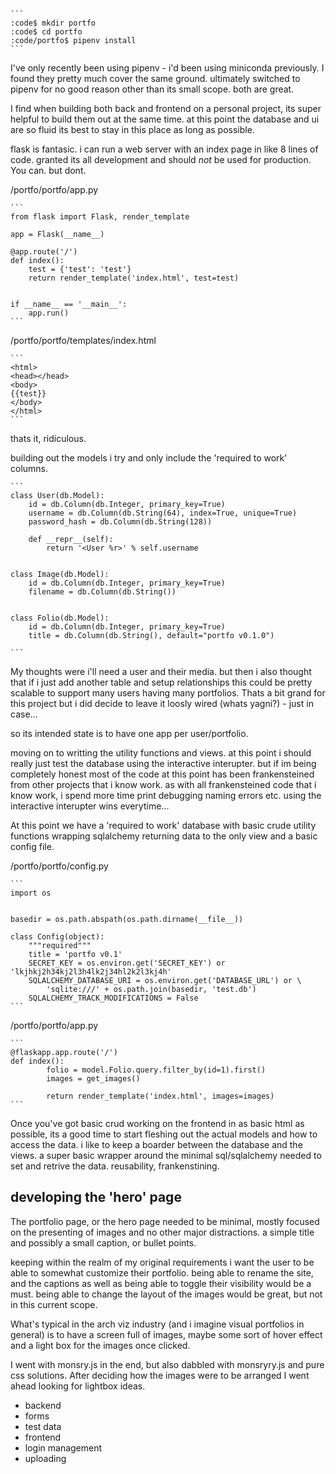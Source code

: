     ```
    :code$ mkdir portfo
    :code$ cd portfo
    :code/portfo$ pipenv install
    ```

I've only recently been using pipenv - i'd been using miniconda previously. I found they pretty much cover the same ground. ultimately switched to pipenv for no good reason other than its small scope. both are great.

I find when building both back and frontend on a personal project, its super helpful to build them out at the same time. at this point the database and ui are so fluid its best to stay in this place as long as possible.

flask is fantasic. i can run a web server with an index page in like 8 lines of code. granted its all development and should *not* be used for production. You can. but dont.

/portfo/portfo/app.py

    ```
    from flask import Flask, render_template

    app = Flask(__name__)

    @app.route('/')
    def index():
        test = {'test': 'test'}
        return render_template('index.html', test=test)


    if __name__ == '__main__':
        app.run()
    ```

/portfo/portfo/templates/index.html

    ```
    <html>
    <head></head>
    <body>
    {{test}}
    </body>
    </html>
    ```

thats it, ridiculous.

building out the models i try and only include the 'required to work' columns.

    ```
    class User(db.Model):
        id = db.Column(db.Integer, primary_key=True)
        username = db.Column(db.String(64), index=True, unique=True)
        password_hash = db.Column(db.String(128))

        def __repr__(self):
            return '<User %r>' % self.username


    class Image(db.Model):
        id = db.Column(db.Integer, primary_key=True)
        filename = db.Column(db.String())


    class Folio(db.Model):
        id = db.Column(db.Integer, primary_key=True)
        title = db.Column(db.String(), default="portfo v0.1.0")

    ```

My thoughts were i'll need a user and their media. but then i also thought that if i just add another table and setup relationships this could be pretty scalable to support many users having many portfolios. Thats a bit grand for this project but i did decide to leave it loosly wired (whats yagni?) - just in case...

so its intended state is to have one app per user/portfolio.

moving on to writting the utility functions and views. at this point i should really just test the database using the interactive interupter. but if im being completely honest most of the code at this point has been frankensteined from other projects that i know work. as with all frankensteined code that i know work, i spend more time print debugging naming errors etc. using the interactive interupter wins everytime...

At this point we have a 'required to work' database with basic crude utility functions wrapping sqlalchemy returning data to the only view and a basic config file.

/portfo/portfo/config.py

    ```
    import os


    basedir = os.path.abspath(os.path.dirname(__file__))

    class Config(object):
        """required"""
        title = 'portfo v0.1'
        SECRET_KEY = os.environ.get('SECRET_KEY') or 'lkjhkj2h34kj2l3h4lk2j34hl2k2l3kj4h'
        SQLALCHEMY_DATABASE_URI = os.environ.get('DATABASE_URL') or \
            'sqlite:///' + os.path.join(basedir, 'test.db')
        SQLALCHEMY_TRACK_MODIFICATIONS = False
    ```

/portfo/portfo/app.py

    ```
    @flaskapp.app.route('/')
    def index():
            folio = model.Folio.query.filter_by(id=1).first()
            images = get_images()

            return render_template('index.html', images=images)
    ```

Once you've got basic crud working on the frontend in as basic html as possible, its a good time to start fleshing out the actual models and how to access the data. i like to keep a boarder between the database and the views. a super basic wrapper around the minimal sql/sqlalchemy needed to set and retrive the data. reusability, frankenstining.

developing the 'hero' page
--
The portfolio page, or the hero page needed to be minimal, mostly focused on the presenting of images and no other major distractions. a simple title and possibly a small caption, or bullet points.

keeping within the realm of my original requirements i want the user to be able to somewhat customize their portfolio. being able to rename the site, and the captions as well as being able to toggle their visibility would be a must. being able to change the layout of the images would be great, but not in this current scope.

What's typical in the arch viz industry (and i imagine visual portfolios in general) is to have a screen full of images, maybe some sort of hover effect and a light box for the images once clicked.

I went with monsry.js in the end, but also dabbled with monsryry.js and pure css solutions. After deciding how the images were to be arranged I went ahead looking for lightbox ideas.


* backend
* forms
* test data
* frontend
* login management
* uploading
